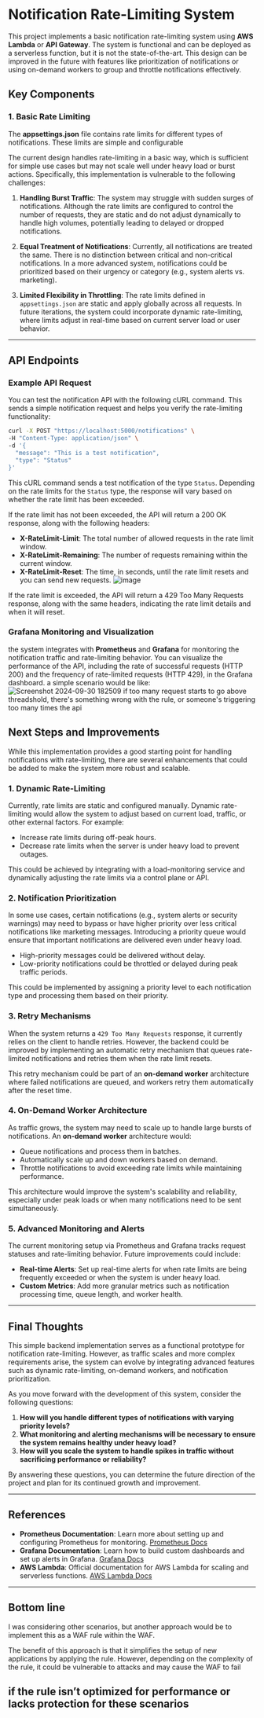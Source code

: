 # Notification Rate-Limiting System

This project implements a basic notification rate-limiting system using **AWS Lambda** or **API Gateway**. The system is functional and can be deployed as a serverless function, but it is not the state-of-the-art. This design can be improved in the future with features like prioritization of notifications or using on-demand workers to group and throttle notifications effectively.

## Key Components

### 1. Basic Rate Limiting

The **appsettings.json** file contains rate limits for different types of notifications. These limits are simple and configurable

The current design handles rate-limiting in a basic way, which is sufficient for simple use cases but may not scale well under heavy load or burst actions. Specifically, this implementation is vulnerable to the following challenges:

1. **Handling Burst Traffic**: The system may struggle with sudden surges of notifications. Although the rate limits are configured to control the number of requests, they are static and do not adjust dynamically to handle high volumes, potentially leading to delayed or dropped notifications.

2. **Equal Treatment of Notifications**: Currently, all notifications are treated the same. There is no distinction between critical and non-critical notifications. In a more advanced system, notifications could be prioritized based on their urgency or category (e.g., system alerts vs. marketing).

3. **Limited Flexibility in Throttling**: The rate limits defined in `appsettings.json` are static and apply globally across all requests. In future iterations, the system could incorporate dynamic rate-limiting, where limits adjust in real-time based on current server load or user behavior.

---

## API Endpoints

### Example API Request

You can test the notification API with the following cURL command. This sends a simple notification request and helps you verify the rate-limiting functionality:

```bash
curl -X POST "https://localhost:5000/notifications" \
-H "Content-Type: application/json" \
-d '{
  "message": "This is a test notification",
  "type": "Status"
}'
```

This cURL command sends a test notification of the type `Status`. Depending on the rate limits for the `Status` type, the response will vary based on whether the rate limit has been exceeded.

If the rate limit has not been exceeded, the API will return a 200 OK response, along with the following headers:

- **X-RateLimit-Limit**: The total number of allowed requests in the rate limit window.
- **X-RateLimit-Remaining**: The number of requests remaining within the current window.
- **X-RateLimit-Reset**: The time, in seconds, until the rate limit resets and you can send new requests.
![image](https://github.com/user-attachments/assets/5397fb47-45e3-4a17-b70d-f58c97ae7472)

If the rate limit is exceeded, the API will return a 429 Too Many Requests response, along with the same headers, indicating the rate limit details and when it will reset.

### Grafana Monitoring and Visualization 

the system integrates with **Prometheus** and **Grafana** for monitoring the notification traffic and rate-limiting behavior. You can visualize the performance of the API, including the rate of successful requests (HTTP 200) and the frequency of rate-limited requests (HTTP 429), in the Grafana dashboard.
a simple scenario would be like: ![Screenshot 2024-09-30 182509](https://github.com/user-attachments/assets/9ee87cf3-6e19-4f9d-bd16-17e9e3bb1541)
if too many request starts to go above threadshold, there's something wrong with the rule, or someone's triggering too many times the api 


## Next Steps and Improvements

While this implementation provides a good starting point for handling notifications with rate-limiting, there are several enhancements that could be added to make the system more robust and scalable.

### 1. Dynamic Rate-Limiting

Currently, rate limits are static and configured manually. Dynamic rate-limiting would allow the system to adjust based on current load, traffic, or other external factors. For example:

- Increase rate limits during off-peak hours.
- Decrease rate limits when the server is under heavy load to prevent outages.

This could be achieved by integrating with a load-monitoring service and dynamically adjusting the rate limits via a control plane or API.

### 2. Notification Prioritization

In some use cases, certain notifications (e.g., system alerts or security warnings) may need to bypass or have higher priority over less critical notifications like marketing messages. Introducing a priority queue would ensure that important notifications are delivered even under heavy load.

- High-priority messages could be delivered without delay.
- Low-priority notifications could be throttled or delayed during peak traffic periods.

This could be implemented by assigning a priority level to each notification type and processing them based on their priority.

### 3. Retry Mechanisms

When the system returns a `429 Too Many Requests` response, it currently relies on the client to handle retries. However, the backend could be improved by implementing an automatic retry mechanism that queues rate-limited notifications and retries them when the rate limit resets.

This retry mechanism could be part of an **on-demand worker** architecture where failed notifications are queued, and workers retry them automatically after the reset time.

### 4. On-Demand Worker Architecture

As traffic grows, the system may need to scale up to handle large bursts of notifications. An **on-demand worker** architecture would:

- Queue notifications and process them in batches.
- Automatically scale up and down workers based on demand.
- Throttle notifications to avoid exceeding rate limits while maintaining performance.

This architecture would improve the system's scalability and reliability, especially under peak loads or when many notifications need to be sent simultaneously.

### 5. Advanced Monitoring and Alerts

The current monitoring setup via Prometheus and Grafana tracks request statuses and rate-limiting behavior. Future improvements could include:

- **Real-time Alerts**: Set up real-time alerts for when rate limits are being frequently exceeded or when the system is under heavy load.
- **Custom Metrics**: Add more granular metrics such as notification processing time, queue length, and worker health.

---

## Final Thoughts

This simple backend implementation serves as a functional prototype for notification rate-limiting. However, as traffic scales and more complex requirements arise, the system can evolve by integrating advanced features such as dynamic rate-limiting, on-demand workers, and notification prioritization.

As you move forward with the development of this system, consider the following questions:

1. **How will you handle different types of notifications with varying priority levels?**
2. **What monitoring and alerting mechanisms will be necessary to ensure the system remains healthy under heavy load?**
3. **How will you scale the system to handle spikes in traffic without sacrificing performance or reliability?**

By answering these questions, you can determine the future direction of the project and plan for its continued growth and improvement.

---

## References

- **Prometheus Documentation**: Learn more about setting up and configuring Prometheus for monitoring. [Prometheus Docs](https://prometheus.io/docs/)
- **Grafana Documentation**: Learn how to build custom dashboards and set up alerts in Grafana. [Grafana Docs](https://grafana.com/docs/)
- **AWS Lambda**: Official documentation for AWS Lambda for scaling and serverless functions. [AWS Lambda Docs](https://docs.aws.amazon.com/lambda/latest/dg/welcome.html)

---


## Bottom line 

I was considering other scenarios, but another approach would be to implement this as a WAF rule within the WAF. 

The benefit of this approach is that it simplifies the setup of new applications by applying the rule. However, depending on the complexity of the rule, it could be vulnerable to attacks and may cause the WAF to fail 

if the rule isn’t optimized for performance or lacks protection for these scenarios
---

